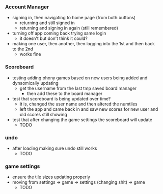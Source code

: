 ### Account Manager
- signing in, then navigating to home page (from both buttons) 
    - returning and still signed in
    - returning and signing in again (still remembered)
- turning off app coming back trying same login
    - it doesn't but don't think it could?
- making one user, then another, then logging into the 1st and then back to the 2nd
    - works fine

### Scoreboard
- testing adding phony games based on new users being added and dynaomically updating
    - get the username from the last tmp saved board manager
        - then add these to the board manager
- test that scoreboard is being updated over time?
    - it is, changed the user name and then altered the numtiles 
    - left the app and came back in and saw new scores for new user and old scores still showing
- test that after changing the game settings the scoreboard will update
    - TODO

### undo
- after loading making sure undo still works
    - TODO

### game settings
- ensure the tile sizes updating properly
- moving from settings -> game -> settings (changing shit) -> game
    - TODO